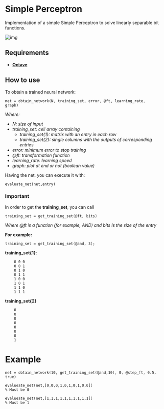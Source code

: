 # Simple Perceptron

Implementation of a simple Simple Perceptron to solve linearly separable bit functions.

![img](https://blog.dbrgn.ch/images/2013/3/26/perceptron.png)

## Requirements

* **[Octave](https://www.gnu.org/software/octave/)**

## How to use

To obtain a trained neural network:

```
net = obtain_network(N, training_set, error, @ft, learning_rate, graph)
```

*Where:*

- *N: size of input*
- *training_set: cell array containing*
	- *training_set{1}: matrix with an entry in each row*
	- *training_set{2}: single columns with the outputs of corresponding entries*
- *error: minimum error to stop training*
- *@ft: transformation function*
- *learning_rate: learning speed*
- *graph: plot at end or not (boolean value)*

Having the net, you can execute it with:

```
evaluate_net(net,entry)
```

### Important

In order to get the **training_set**, you can call

```
training_set = get_training_set(@ft, bits)
```

*Where @ft is a function (for example, AND) and bits is the size of the entry*

**For example:**


```
training_set = get_training_set(@and, 3);
```

**training_set{1}**: 

```
	0 0 0
	0 0 1 	
	0 1 0 
	0 1 1 
	1 0 0 
	1 0 1 
	1 1 0
	1 1 1 
```
**training_set{2}**

```
	0
	0
	0
	0
	0
	0
	0
	1
```


# Example

```
net = obtain_network(10, get_training_set(@and,10), 0, @step_ft, 0.5, true)

evalueate_net(net,[0,0,0,1,0,1,0,1,0,0])
% Must be 0

evalueate_net(net,[1,1,1,1,1,1,1,1,1,1])
% Must be 1
```
